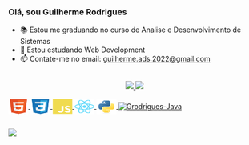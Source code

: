 ### Olá, sou Guilherme Rodrigues 

- 📚 Estou me graduando no curso de Analise e Desenvolvimento de Sistemas
- 🌱 Estou estudando Web Development
- 📫 Contate-me no email: guilherme.ads.2022@gmail.com

##

<div align="center">
  <a href="https://github.com/grodriguesADS">
  <img height="180em" src="https://github-readme-stats.vercel.app/api?username=grodriguesADS&show_icons=true&theme=dark&include_all_commits=true&count_private=true"/>
  <img height="180em" src="https://github-readme-stats.vercel.app/api/top-langs/?username=grodriguesADS&layout=compact&langs_count=7&theme=dark"/>
</div>
  
  <div style="display: inline_block"><br>
  <img align="center" alt="Grodrigues-HTML" height="30" width="40" src="https://raw.githubusercontent.com/devicons/devicon/master/icons/html5/html5-original.svg">
  <img align="center" alt="Grodrigues-CSS" height="30" width="40" src="https://raw.githubusercontent.com/devicons/devicon/master/icons/css3/css3-original.svg">
  <img align="center" alt="Grodrigues-JS" height="30" width="40" src="https://raw.githubusercontent.com/devicons/devicon/master/icons/javascript/javascript-plain.svg">
  <img align="center" alt="Grodrigues-React" height="30" width="40" src="https://raw.githubusercontent.com/devicons/devicon/master/icons/react/react-original.svg">
  <img align="center" alt="Grodrigues-Python" height="30" width="40" src="https://raw.githubusercontent.com/devicons/devicon/master/icons/python/python-original.svg">
  <img align="center" alt="Grodrigues-Java" height="30" width="40" src="https://cdn.jsdelivr.net/gh/devicons/devicon/icons/java/java-original.svg" />
</div>

##
  
  <div> 
  <a href="https://www.linkedin.com/in/guilherme-rodrigues-684813222/" target="_blank"><img src="https://img.shields.io/badge/-LinkedIn-%230077B5?style=for-the-badge&logo=linkedin&logoColor=white" target="_blank"></a> 
 
</div>
